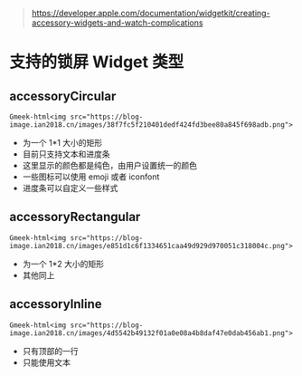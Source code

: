 > https://developer.apple.com/documentation/widgetkit/creating-accessory-widgets-and-watch-complications

# 支持的锁屏 Widget 类型

## accessoryCircular

`Gmeek-html<img src="https://blog-image.ian2018.cn/images/38f7fc5f210401dedf424fd3bee80a845f698adb.png">`
- 为一个 1*1 大小的矩形
- 目前只支持文本和进度条
- 这里显示的颜色都是纯色，由用户设置统一的颜色
- 一些图标可以使用 emoji 或者 iconfont
- 进度条可以自定义一些样式

## accessoryRectangular
`Gmeek-html<img src="https://blog-image.ian2018.cn/images/e851d1c6f1334651caa49d929d970051c318004c.png">`
- 为一个 1*2 大小的矩形
- 其他同上

## accessoryInline
`Gmeek-html<img src="https://blog-image.ian2018.cn/images/4d5542b49132f01a0e08a4b8daf47e0dab456ab1.png">`
- 只有顶部的一行
- 只能使用文本
<!-- ##{"timestamp":1662693849}## -->
